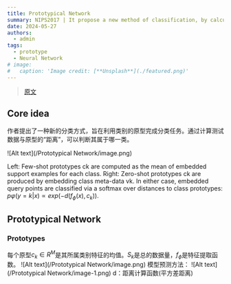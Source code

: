 ```yaml
---
title: Prototypical Network
summary: NIPS2017 | It propose a new method of classification, by calculating the distance between instance and prototype.
date: 2024-05-27
authors:
  - admin
tags:
  - prototype
  - Neural Network
# image:
#   caption: 'Image credit: [**Unsplash**](./featured.png)'
---
```

> [原文](http://arxiv.org/abs/1703.05175)
## Core idea

作者提出了一种新的分类方式，旨在利用类别的原型完成分类任务。通过计算测试数据与原型的“距离”，可以判断其属于哪一类。

![Alt text](/Prototypical Network/image.png)

Left: Few-shot prototypes ck are computed as the mean of embedded support examples for each class. Right: Zero-shot prototypes ck are produced by embedding class meta-data vk. In either case, embedded query points are classified via a softmax over distances to class prototypes: $p\varphi(y = k|x) ∝ exp(−d(f_{\phi}(x), c_k))$.

## Prototypical Network

### Prototypes

每个原型$c_k \in R^M$是其所属类别特征的均值。$S_k$是总的数据量，$f_{\phi}$是特征提取函数。
![Alt text](/Prototypical Network/image.png)
模型预测方法：
![Alt text](/Prototypical Network/image-1.png)
d：距离计算函数(平方差距离)
